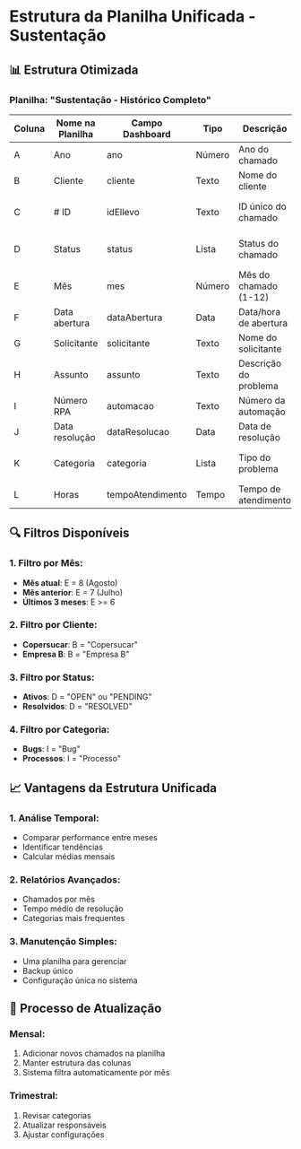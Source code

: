 # Estrutura da Planilha Unificada - Sustentação

## 📊 Estrutura Otimizada

### Planilha: "Sustentação - Histórico Completo"

| Coluna | Nome na Planilha | Campo Dashboard | Tipo | Descrição | Exemplo |
|--------|------------------|-----------------|------|-----------|---------|
| A | Ano | ano | Número | Ano do chamado | 2025 |
| B | Cliente | cliente | Texto | Nome do cliente | Copersucar |
| C | # ID | idEllevo | Texto | ID único do chamado | 63468, 63652, 64810 |
| D | Status | status | Lista | Status do chamado | RESOLVED, OPEN, PENDING |
| E | Mês | mes | Número | Mês do chamado (1-12) | 7 (Julho) |
| F | Data abertura | dataAbertura | Data | Data/hora de abertura | 26/06/2025 15:01 |
| G | Solicitante | solicitante | Texto | Nome do solicitante | PATRICIA DE/RPA 04 |
| H | Assunto | assunto | Texto | Descrição do problema | Pedido de venda mapeamento... |
| I | Número RPA | automacao | Texto | Número da automação | 4, 5, 26, 9.1 |
| J | Data resolução | dataResolucao | Data | Data de resolução | 30/07/2025 17: |
| K | Categoria | categoria | Lista | Tipo do problema | Processo, Bug, Solicitação |
| L | Horas | tempoAtendimento | Tempo | Tempo de atendimento | 2:00:00, 0:30:00 |

## 🔍 Filtros Disponíveis

### 1. Filtro por Mês:
- **Mês atual**: E = 8 (Agosto)
- **Mês anterior**: E = 7 (Julho)
- **Últimos 3 meses**: E >= 6

### 2. Filtro por Cliente:
- **Copersucar**: B = "Copersucar"
- **Empresa B**: B = "Empresa B"

### 3. Filtro por Status:
- **Ativos**: D = "OPEN" ou "PENDING"
- **Resolvidos**: D = "RESOLVED"

### 4. Filtro por Categoria:
- **Bugs**: I = "Bug"
- **Processos**: I = "Processo"

## 📈 Vantagens da Estrutura Unificada

### 1. Análise Temporal:
- Comparar performance entre meses
- Identificar tendências
- Calcular médias mensais

### 2. Relatórios Avançados:
- Chamados por mês
- Tempo médio de resolução
- Categorias mais frequentes

### 3. Manutenção Simples:
- Uma planilha para gerenciar
- Backup único
- Configuração única no sistema

## 🔄 Processo de Atualização

### Mensal:
1. Adicionar novos chamados na planilha
2. Manter estrutura das colunas
3. Sistema filtra automaticamente por mês

### Trimestral:
1. Revisar categorias
2. Atualizar responsáveis
3. Ajustar configurações